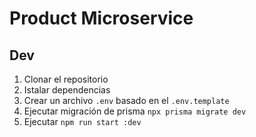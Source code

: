 # Product Microservice

## Dev

1. Clonar el repositorio
2. Istalar dependencias
3. Crear un archivo `.env` basado en el `.env.template`
4. Ejecutar migración de prisma `npx prisma migrate dev`
5. Ejecutar `npm run start :dev`
